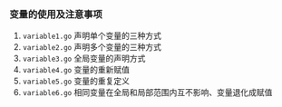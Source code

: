 ### 变量的使用及注意事项
1. `variable1.go` 声明单个变量的三种方式
2. `variable2.go` 声明多个变量的三种方式
3. `variable3.go` 全局变量的声明方式
4. `variable4.go` 变量的重新赋值
5. `variable5.go` 变量的重复定义
6. `variable6.go` 相同变量在全局和局部范围内互不影响、变量退化成赋值